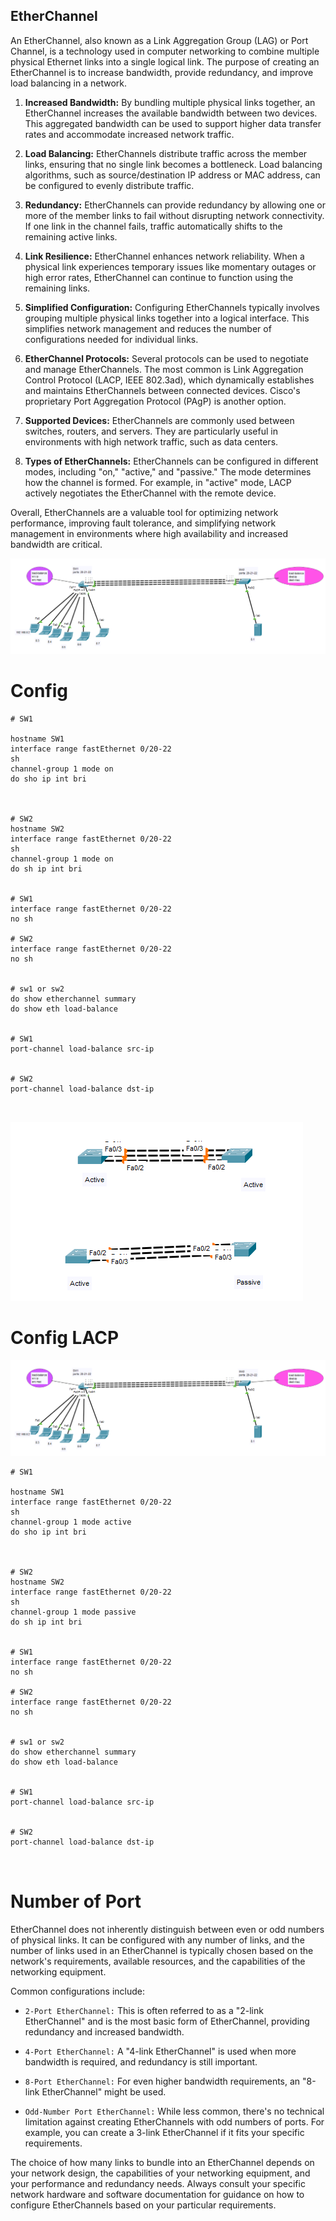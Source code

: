 ## EtherChannel

An EtherChannel, also known as a Link Aggregation Group (LAG) or Port Channel, is a technology used in computer networking to combine multiple physical Ethernet links into a single logical link. The purpose of creating an EtherChannel is to increase bandwidth, provide redundancy, and improve load balancing in a network.

1. **Increased Bandwidth:** By bundling multiple physical links together, an EtherChannel increases the available bandwidth between two devices. This aggregated bandwidth can be used to support higher data transfer rates and accommodate increased network traffic.

2. **Load Balancing:** EtherChannels distribute traffic across the member links, ensuring that no single link becomes a bottleneck. Load balancing algorithms, such as source/destination IP address or MAC address, can be configured to evenly distribute traffic.

3. **Redundancy:** EtherChannels can provide redundancy by allowing one or more of the member links to fail without disrupting network connectivity. If one link in the channel fails, traffic automatically shifts to the remaining active links.

4. **Link Resilience:** EtherChannel enhances network reliability. When a physical link experiences temporary issues like momentary outages or high error rates, EtherChannel can continue to function using the remaining links.

5. **Simplified Configuration:** Configuring EtherChannels typically involves grouping multiple physical links together into a logical interface. This simplifies network management and reduces the number of configurations needed for individual links.

6. **EtherChannel Protocols:** Several protocols can be used to negotiate and manage EtherChannels. The most common is Link Aggregation Control Protocol (LACP, IEEE 802.3ad), which dynamically establishes and maintains EtherChannels between connected devices. Cisco's proprietary Port Aggregation Protocol (PAgP) is another option.

7. **Supported Devices:** EtherChannels are commonly used between switches, routers, and servers. They are particularly useful in environments with high network traffic, such as data centers.

8. **Types of EtherChannels:** EtherChannels can be configured in different modes, including "on," "active," and "passive." The mode determines how the channel is formed. For example, in "active" mode, LACP actively negotiates the EtherChannel with the remote device.

Overall, EtherChannels are a valuable tool for optimizing network performance, improving fault tolerance, and simplifying network management in environments where high availability and increased bandwidth are critical.



![img1](img/1.PNG)




# Config
```
# SW1

hostname SW1
interface range fastEthernet 0/20-22
sh
channel-group 1 mode on
do sho ip int bri



# SW2
hostname SW2
interface range fastEthernet 0/20-22
sh
channel-group 1 mode on
do sh ip int bri


# SW1
interface range fastEthernet 0/20-22
no sh

# SW2
interface range fastEthernet 0/20-22
no sh


# sw1 or sw2
do show etherchannel summary
do show eth load-balance


# SW1
port-channel load-balance src-ip


# SW2
port-channel load-balance dst-ip



```


![img2](img/2.PNG)



# Config LACP
![img1](img/1.PNG)

```
# SW1

hostname SW1
interface range fastEthernet 0/20-22
sh
channel-group 1 mode active
do sho ip int bri



# SW2
hostname SW2
interface range fastEthernet 0/20-22
sh
channel-group 1 mode passive
do sh ip int bri


# SW1
interface range fastEthernet 0/20-22
no sh

# SW2
interface range fastEthernet 0/20-22
no sh


# sw1 or sw2
do show etherchannel summary
do show eth load-balance


# SW1
port-channel load-balance src-ip


# SW2
port-channel load-balance dst-ip



```



# Number of Port
EtherChannel does not inherently distinguish between even or odd numbers of physical links. It can be configured with any number of links, and the number of links used in an EtherChannel is typically chosen based on the network's requirements, available resources, and the capabilities of the networking equipment.

Common configurations include:

* `2-Port EtherChannel:` This is often referred to as a "2-link EtherChannel" and is the most basic form of EtherChannel, providing redundancy and increased bandwidth.

* `4-Port EtherChannel:` A "4-link EtherChannel" is used when more bandwidth is required, and redundancy is still important.

* `8-Port EtherChannel:` For even higher bandwidth requirements, an "8-link EtherChannel" might be used.

* `Odd-Number Port EtherChannel:` While less common, there's no technical limitation against creating EtherChannels with odd numbers of ports. For example, you can create a 3-link EtherChannel if it fits your specific requirements.

The choice of how many links to bundle into an EtherChannel depends on your network design, the capabilities of your networking equipment, and your performance and redundancy needs. Always consult your specific network hardware and software documentation for guidance on how to configure EtherChannels based on your particular requirements.